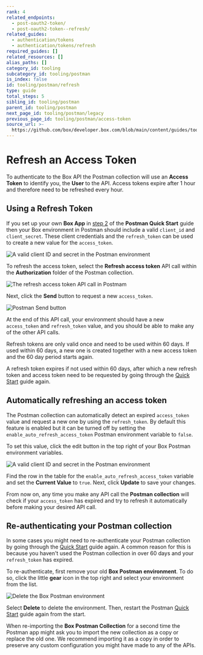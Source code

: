 ```yaml
---
rank: 4
related_endpoints:
  - post-oauth2-token/
  - post-oauth2-token--refresh/
related_guides:
  - authentication/tokens
  - authentication/tokens/refresh
required_guides: []
related_resources: []
alias_paths: []
category_id: tooling
subcategory_id: tooling/postman
is_index: false
id: tooling/postman/refresh
type: guide
total_steps: 5
sibling_id: tooling/postman
parent_id: tooling/postman
next_page_id: tooling/postman/legacy
previous_page_id: tooling/postman/access-token
source_url: >-
  https://github.com/box/developer.box.com/blob/main/content/guides/tooling/postman/refresh.md
---
```

# Refresh an Access Token

To authenticate to the Box API the Postman collection will use an **Access
Token** to identify you, the **User** to the API. Access tokens expire after 1
hour and therefore need to be refreshed every hour.

## Using a Refresh Token

If you set up your own **Box App** in [step
2](g://tooling/postman/quick-start/configure-box-app) of the **Postman Quick
Start** guide then your Box environment in Postman should include a valid
`client_id` and `client_secret`. These client credentials and the
`refresh_token` can be used to create a new value for the `access_token`.

<ImageFrame border center shadow>

![A valid client ID and secret in the Postman environment](./quick-start/inspect-environment.png)

</ImageFrame>

To refresh the access token, select the **Refresh access token** API call within
the **Authorization** folder of the Postman collection.

<ImageFrame border center shadow>

![The refresh access token API call in Postmam](./quick-start/select-refresh-access-token.png)

</ImageFrame>

Next, click the **Send** button to request a new `access_token`.

<ImageFrame border center shadow>

![Postman Send button](./quick-start/postman-send-button.png)

</ImageFrame>

At the end of this API call, your environment should have a new `access_token`
and `refresh_token` value, and you should be able to make any of the other API
calls.

<Message warning>

Refresh tokens are only valid once and need to be used within 60 days. If used
within 60 days, a new one is created together with a new access token and the
60 day period starts again.

A refresh token expires if not used within 60 days, after which a new refresh token
and access token need to be requested by going through the [Quick
Start](g://tooling/postman/quick-start) guide again.

</Message>

## Automatically refreshing an access token

The Postman collection can automatically detect an expired `access_token` value
and request a new one by using the `refresh_token`. By default this feature is
enabled but it can be turned off by setting the `enable_auto_refresh_access_token`
Postman environment variable to `false`.

To set this value, click the edit button in the top right of your Box Postman
environment variables.

<ImageFrame border center shadow>

![A valid client ID and secret in the Postman environment](./quick-start/inspect-environment.png)

</ImageFrame>

Find the row in the table for the `enable_auto_refresh_access_token` variable
and set the **Current Value** to `true`. Next, click **Update** to save your
changes.

From now on, any time you make any API call the **Postman collection** will
check if your `access_token` has expired and try to refresh it automatically
before making your desired API call.

## Re-authenticating your Postman collection

In some cases you might need to re-authenticate your Postman collection by going
through the [Quick Start](g://tooling/postman/quick-start) guide again. A common
reason for this is because you haven't used the Postman collection in over 60
days and your `refresh_token` has expired.

To re-authenticate, first remove your old **Box Postman environment**. To do so,
click the little **gear** icon in the top right and select your environment from
the list.

<ImageFrame border center shadow>

![Delete the Box Postman environment](./quick-start/delete-environment.png)

</ImageFrame>

Select **Delete** to delete the environment. Then, restart the Postman [Quick
Start](g://tooling/postman/quick-start) guide again from the start.

<Message warning>

When re-importing the **Box Postman Collection** for a second time the Postman
app might ask you to import the new collection as a copy or replace the old
one. We recommend importing it as a copy in order to preserve any custom
configuration you might have made to any of the APIs.

</Message>
